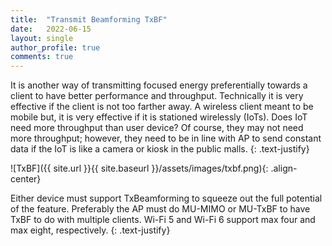```yaml
---
title:  "Transmit Beamforming TxBF"
date:   2022-06-15
layout: single
author_profile: true
comments: true
---
```



It is another way of transmitting focused energy preferentially towards a client to have better performance and throughput. Technically it is very effective if the client is not too farther away. A wireless client meant to be mobile but, it is very effective if it is stationed wirelessly (IoTs). Does IoT need more throughput than user device? Of course, they may not need more throughput; however, they need to be in line with AP to send constant data if the IoT is like a camera or kiosk in the public malls.
{: .text-justify}

![TxBF]({{ site.url }}{{ site.baseurl }}/assets/images/txbf.png){: .align-center}

Either device must support TxBeamforming to squeeze out the full potential of the feature. Preferably the AP must do MU-MIMO or MU-TxBF to have TxBF to do with multiple clients. Wi-Fi 5 and Wi-Fi 6 support max four and max eight, respectively.
{: .text-justify}